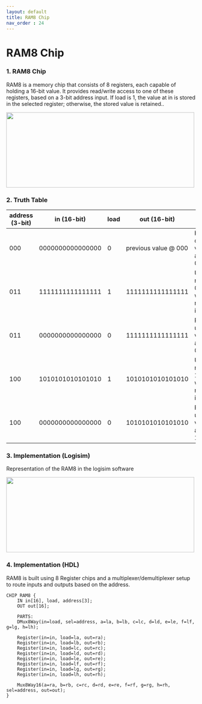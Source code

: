 ```yaml
---
layout: default
title: RAM8 Chip
nav_order : 24
---
```


# RAM8 Chip

### 1. RAM8 Chip

RAM8 is a memory chip that consists of 8 registers, each capable of holding a 16-bit value. It provides read/write access to one of these registers, based on a 3-bit address input. If load is 1, the value at in is stored in the selected register; otherwise, the stored value is retained..

<img src="/nand2tetris/images/ram8.png" width="500" height="200px"/>


### 2. Truth Table

| address (3-bit) | in (16-bit)         | load | out (16-bit)        | Notes                                |
|-----------------|---------------------|------|----------------------|--------------------------------------|
| 000             | 0000000000000000    | 0    | previous value @ 000 | Holds old value at address 000       |
| 011             | 1111111111111111    | 1    | 1111111111111111     | Updates register 011 with new input |
| 011             | 0000000000000000    | 0    | 1111111111111111     | Reads updated value at address 011  |
| 100             | 1010101010101010    | 1    | 1010101010101010     | Updates register 100 with new input |
| 100             | 0000000000000000    | 0    | 1010101010101010     | Reads updated value at address 100  |

### 3. Implementation (Logisim)

Representation of the RAM8 in the logisim software

<img src="/nand2tetris/logisim/ram8.png" width="500" height="200px"/>


### 4. Implementation (HDL)

RAM8 is built using 8 Register chips and a multiplexer/demultiplexer setup to route inputs and outputs based on the address.

```hdl
CHIP RAM8 {
    IN in[16], load, address[3];
    OUT out[16];

    PARTS:
    DMux8Way(in=load, sel=address, a=la, b=lb, c=lc, d=ld, e=le, f=lf, g=lg, h=lh);

    Register(in=in, load=la, out=ra);
    Register(in=in, load=lb, out=rb);
    Register(in=in, load=lc, out=rc);
    Register(in=in, load=ld, out=rd);
    Register(in=in, load=le, out=re);
    Register(in=in, load=lf, out=rf);
    Register(in=in, load=lg, out=rg);
    Register(in=in, load=lh, out=rh);

    Mux8Way16(a=ra, b=rb, c=rc, d=rd, e=re, f=rf, g=rg, h=rh, sel=address, out=out);
}

 ```